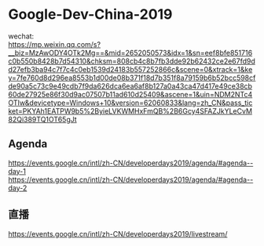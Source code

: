 # Google-Dev-China-2019


wechat:     
https://mp.weixin.qq.com/s?__biz=MzAwODY4OTk2Mg==&mid=2652050573&idx=1&sn=eef8bfe851716c0b550b8428b7d54310&chksm=808cb4c8b7fb3dde92b62432ce2e67fd9dd27efb3ba94c7f7c4c0eb1539d24183b557252866c&scene=0&xtrack=1&key=7fe760d8d296ea8553b1d00de08b371f18d7b351f8a79159b6b52bcc598cfde90a5c73c9e49cdb7f9da626dca6ea6af8b127a0a43ca47d417e49ce38cb60de27925e86f30d9ac07507b11ad610d25409&ascene=1&uin=NDM2NTc4OTIw&devicetype=Windows+10&version=62060833&lang=zh_CN&pass_ticket=PKYAh1EATPW9b5%2ByieLVKWMHxFmQB%2B6Gcy4SFAZJkYLeCvM82Qi389TQ1OT65gJt



## Agenda
https://events.google.cn/intl/zh-CN/developerdays2019/agenda/#agenda--day-1          
https://events.google.cn/intl/zh-CN/developerdays2019/agenda/#agenda--day-2    




##  直播   

https://events.google.cn/intl/zh-CN/developerdays2019/livestream/    
